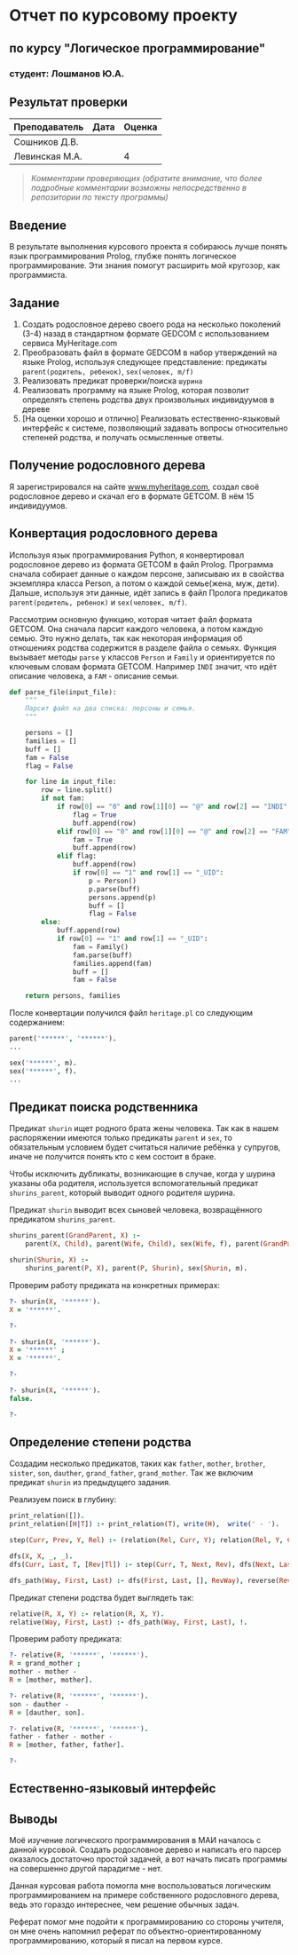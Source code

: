 # Отчет по курсовому проекту
## по курсу "Логическое программирование"

### студент: Лошманов Ю.А.

## Результат проверки

| Преподаватель | Дата | Оценка |
|-------------------|--------------|---------------|
| Сошников Д.В. | | |
| Левинская М.А.| |4|

> *Комментарии проверяющих (обратите внимание, что более подробные комментарии возможны непосредственно в репозитории по тексту программы)*

## Введение
В результате выполнения курсового проекта я собираюсь лучше понять язык программирования Prolog, глубже понять логическое программирование. Эти знания помогут расширить мой кругозор, как программиста.

## Задание
1. Создать родословное дерево своего рода на несколько поколений (3-4) назад в стандартном формате GEDCOM с использованием сервиса MyHeritage.com 
2. Преобразовать файл в формате GEDCOM в набор утверждений на языке Prolog, используя следующее представление: предикаты `parent(родитель, ребенок)`, `sex(человек, m/f)` 
3. Реализовать предикат проверки/поиска `шурина`
4. Реализовать программу на языке Prolog, которая позволит определять степень родства двух произвольных индивидуумов в дереве
5. [На оценки хорошо и отлично] Реализовать естественно-языковый интерфейс к системе, позволяющий задавать вопросы относительно степеней родства, и получать осмысленные ответы. 

## Получение родословного дерева
Я зарегистрировался на сайте www.myheritage.com, создал своё родословное дерево и скачал его в формате GETCOM. В нём 15 индивидуумов.

## Конвертация родословного дерева
Используя язык программирования Python, я конвертировал родословное дерево из формата GETCOM в файл Prolog. Программа сначала собирает данные о каждом персоне, записываю их в свойства экземпляра класса Person, а потом о каждой семье(жена, муж, дети). Дальше, используя эти данные, идёт запись в файл Пролога предикатов `parent(родитель, ребенок)` и `sex(человек, m/f)`.

Рассмотрим основную функцию, которая читает файл формата GETCOM. Она сначала парсит каждого человека, а потом каждую семью. Это нужно делать, так как некоторая информация об отношениях родства содержится в разделе файла о семьях. Функция вызывает методы `parse` у классов `Person` и `Family` и ориентируется по ключевым словам формата GETCOM. Например `INDI` значит, что идёт описание человека, а `FAM` - описание семьи.

```python
def parse_file(input_file):
    """
    Парсит файл на два списка: персоны и семья.
    """

    persons = []
    families = []
    buff = []
    fam = False
    flag = False

    for line in input_file:
        row = line.split()
        if not fam:
            if row[0] == "0" and row[1][0] == "@" and row[2] == "INDI":
                flag = True
                buff.append(row)
            elif row[0] == "0" and row[1][0] == "@" and row[2] == "FAM":
                fam = True
                buff.append(row)
            elif flag:
                buff.append(row)
                if row[0] == "1" and row[1] == "_UID":
                    p = Person()
                    p.parse(buff)
                    persons.append(p)
                    buff = []
                    flag = False
        else:
            buff.append(row)
            if row[0] == "1" and row[1] == "_UID":
                fam = Family()
                fam.parse(buff)
                families.append(fam)
                buff = []
                fam = False

    return persons, families
```

После конвертации получился файл `heritage.pl` со следующим содержанием:
```prolog
parent('******', '******').
...

sex('******', m).
sex('******', f).
...
```

## Предикат поиска родственника
Предикат `shurin` ищет родного брата жены человека. Так как в нашем распоряжении имеются только предикаты `parent` и `sex`, то обязательным условием будет считаться наличие ребёнка у супругов, иначе не получится понять кто с кем состоит в браке.

Чтобы исключить дубликаты, возникающие в случае, когда у шурина указаны оба родителя, используется вспомогательный предикат `shurins_parent`, который выводит одного родителя шурина.

Предикат `shurin` выводит всех сыновей человека, возвращённого предикатом `shurins_parent`.

```prolog
shurins_parent(GrandParent, X) :-
    parent(X, Child), parent(Wife, Child), sex(Wife, f), parent(GrandParent, Wife), parent(GrandParent, Shurin), sex(Shurin, m), !.

shurin(Shurin, X) :-
    shurins_parent(P, X), parent(P, Shurin), sex(Shurin, m).
```

Проверим работу предиката на конкретных примерах:

```prolog
?- shurin(X, '******').
X = '******'.

?-
```


```prolog
?- shurin(X, '******').
X = '******' ;
X = '******'.

?-
```

```prolog
?- shurin(X, '******').
false.

?-
```

## Определение степени родства
Создадим несколько предикатов, таких как `father`, `mother`, `brother`, `sister`, `son`, `dauther`, `grand_father`, `grand_mother`. Так же включим предикат `shurin` из предыдущего задания.

Реализуем поиск в глубину:
```prolog
print_relation([]).
print_relation([H|T]) :- print_relation(T), write(H),  write(' - ').

step(Curr, Prev, Y, Rel) :- (relation(Rel, Curr, Y); relation(Rel, Y, Curr)), not(member(Y, Prev)).

dfs(X, X, _, _).
dfs(Curr, Last, T, [Rev|Tl]) :- step(Curr, T, Next, Rev), dfs(Next, Last, [Curr|T], Tl).

dfs_path(Way, First, Last) :- dfs(First, Last, [], RevWay), reverse(RevWay, Way), print_relation(Way).

```

Предикат степени родства будет выглядеть так:
```prolog
relative(R, X, Y) :- relation(R, X, Y).
relative(Way, First, Last) :- dfs_path(Way, First, Last), !.
```

Проверим работу предиката:
```prolog
?- relative(R, '******', '******').
R = grand_mother ;
mother - mother - 
R = [mother, mother].

?- relative(R, '******', '******').
son - dauther - 
R = [dauther, son].

?- relative(R, '******', '******').
father - father - mother - 
R = [mother, father, father].

?- 
```

## Естественно-языковый интерфейс

## Выводы
Моё изучение логического программирования в МАИ началось с данной курсовой. Создать родословное дерево и написать его парсер оказалось достаточно простой задачей, а вот начать писать программы на совершенно другой парадигме - нет.

Данная курсовая работа помогла мне воспользоваться логическим программированием на примере собственного родословного дерева, ведь это гораздо интереснее, чем решение обычных задач.

Реферат помог мне подойти к программированию со стороны учителя, он мне очень напомнил реферат по объектно-ориентированному программированию, который я писал на первом курсе.
